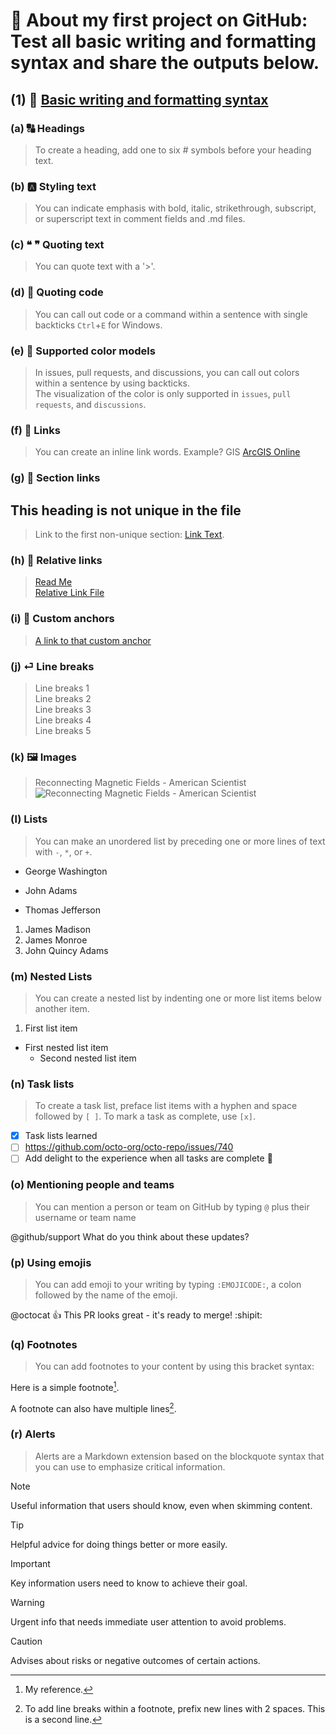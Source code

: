 # 🚀 **About my first project on GitHub: Test all basic writing and formatting syntax and share the outputs below.**

## (1) 🔗 [Basic writing and formatting syntax](https://docs.github.com/en/get-started/writing-on-github/getting-started-with-writing-and-formatting-on-github/basic-writing-and-formatting-syntax) 
### (a) 🔠 Headings
> To create a heading, add one to six # symbols before your heading text.

### (b) 🅰️ Styling text
> You can indicate emphasis with bold, italic, strikethrough, subscript, or superscript text in comment fields and .md files.

### (c) ❝ ❞ Quoting text
> You can quote text with a '>'.

### (d) 📄 Quoting code
> You can call out code or a command within a sentence with single backticks `Ctrl`+`E` for Windows.

### (e) 🎨 Supported color models
> In issues, pull requests, and discussions, you can call out colors within a sentence by using backticks.<br/>
> The visualization of the color is only supported in `issues`, `pull requests`, and `discussions`.

### (f) 🔗 Links
> You can create an inline link words. Example? GIS [ArcGIS Online](https://www.esri.com/en-us/arcgis/products/arcgis-online/overview)

### (g) 🔗 Section links
## This heading is not unique in the file
> Link to the first non-unique section: [Link Text](#this-heading-is-not-unique-in-the-file).

### (h) 🔗 Relative links
> [Read Me](README.md)<br/>
> [Relative Link File](Relative-links-File-s-name)

### (i) 🔗 Custom anchors
> <a name="Relative-links-File-s-name"></a>
> [A link to that custom anchor](#Relative-links-File-s-name)

### (j) ⏎ Line breaks
> Line breaks 1   
> Line breaks 2  
> Line breaks 3\
> Line breaks 4 <br/>
> Line breaks 5 

### (k) 🖼️ Images
> Reconnecting Magnetic Fields - American Scientist <br/>
> ![Reconnecting Magnetic Fields - American Scientist](https://www.americanscientist.org/sites/americanscientist.org/files/20097291254327418-2009-09BurchF3.jpg)

### (l) Lists
> You can make an unordered list by preceding one or more lines of text with `-`, `*`, or `+`.
- George Washington
* John Adams
+ Thomas Jefferson <br/>
1. James Madison
2. James Monroe
3. John Quincy Adams

### (m) Nested Lists
> You can create a nested list by indenting one or more list items below another item.
1. First list item
  - First nested list item
    - Second nested list item

### (n) Task lists
> To create a task list, preface list items with a hyphen and space followed by `[ ]`. To mark a task as complete, use `[x]`.
- [x] Task lists learned
- [ ] https://github.com/octo-org/octo-repo/issues/740
- [ ] Add delight to the experience when all tasks are complete :tada:
      
### (o) Mentioning people and teams
> You can mention a person or team on GitHub by typing `@` plus their username or team name <br/>

@github/support What do you think about these updates?

### (p) Using emojis
> You can add emoji to your writing by typing `:EMOJICODE:`, a colon followed by the name of the emoji.<br/>

@octocat :+1: This PR looks great - it's ready to merge! :shipit:

### (q) Footnotes
> You can add footnotes to your content by using this bracket syntax:

Here is a simple footnote[^1].

A footnote can also have multiple lines[^2].

[^1]: My reference.
[^2]: To add line breaks within a footnote, prefix new lines with 2 spaces.
  This is a second line.

### (r) Alerts
> Alerts are a Markdown extension based on the blockquote syntax that you can use to emphasize critical information.

> [!NOTE]
> Useful information that users should know, even when skimming content.

> [!TIP]
> Helpful advice for doing things better or more easily.

> [!IMPORTANT]
> Key information users need to know to achieve their goal.

> [!WARNING]
> Urgent info that needs immediate user attention to avoid problems.

> [!CAUTION]
> Advises about risks or negative outcomes of certain actions.


<!--### (s)
### (t)
### (u)
### (v)
### (w)
### (x)
### (y)
### (z)-->

